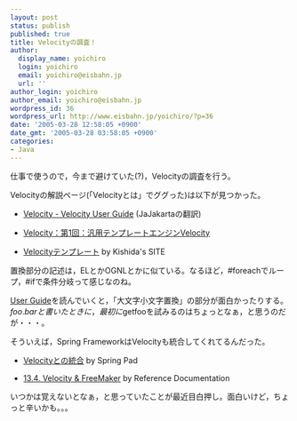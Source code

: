 ```yaml
---
layout: post
status: publish
published: true
title: Velocityの調査！
author:
  display_name: yoichiro
  login: yoichiro
  email: yoichiro@eisbahn.jp
  url: ''
author_login: yoichiro
author_email: yoichiro@eisbahn.jp
wordpress_id: 36
wordpress_url: http://www.eisbahn.jp/yoichiro/?p=36
date: '2005-03-28 12:58:05 +0900'
date_gmt: '2005-03-28 03:58:05 +0900'
categories:
- Java
---
```


仕事で使うので，今まで避けていた(?)，Velocityの調査を行う。

Velocityの解説ページ(「Velocityとは」でググった)は以下が見つかった。

* [Velocity - Velocity User Guide](http://www.jajakarta.org/velocity/velocity-1.3.1/docs-ja/user-guide.html) (JaJakartaの翻訳)

* [Velocity：第1回：汎用テンプレートエンジンVelocity](http://www.stackasterisk.jp/tech/java/velocity01_01.jsp)

* [Velocityテンプレート](http://www.fk.urban.ne.jp/home/kishida/kouza/velocity.html) by Kishida's SITE

置換部分の記述は，ELとかOGNLとかに似ている。なるほど，#foreachでループ，#ifで条件分岐って感じなのね。

[User Guide](http://www.jajakarta.org/velocity/velocity-1.3.1/docs-ja/user-guide.html)を読んでいくと，「大文字小文字置換」の部分が面白かったりする。$foo.barと書いたときに，最初に$getfooを試みるのはちょっとなぁ，と思うのだが・・・。

そういえば，Spring FrameworkはVelocityも統合してくれてるんだった。

* [Velocityとの統合](http://wiki.bmedianode.com/Spring/?Velocity%A4%C8%A4%CE%C5%FD%B9%E7) by Spring Pad

* [13.4. Velocity & FreeMaker](http://www.springframework.org/docs/reference/view.html#view-velocity) by Reference Documentation

いつかは覚えないとなぁ，と思っていたことが最近目白押し。面白いけど，ちょっと辛いかも。。。
